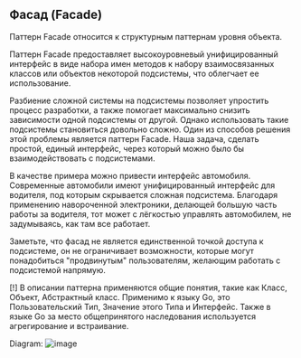 ## Фасад (Facade)

Паттерн Facade относится к структурным паттернам уровня объекта.

Паттерн Facade предоставляет высокоуровневый унифицированный интерфейс в виде набора имен методов к набору взаимосвязанных классов или объектов некоторой подсистемы, что облегчает ее использование.

Разбиение сложной системы на подсистемы позволяет упростить процесс разработки, а также помогает максимально снизить зависимости одной подсистемы от другой. Однако использовать такие подсистемы становиться довольно сложно. Один из способов решения этой проблемы является  паттерн Facade. Наша задача, сделать простой, единый интерфейс, через который можно было бы взаимодействовать с подсистемами.

В качестве примера можно привести интерфейс автомобиля. Современные автомобили имеют унифицированный интерфейс для водителя, под которым скрывается сложная подсистема. Благодаря применению навороченной электроники, делающей большую часть работы за водителя, тот может с лёгкостью управлять автомобилем, не задумываясь, как там все работает.

Заметьте, что фасад не является единственной точкой доступа к подсистеме, он не ограничивает возможности, которые могут понадобиться "продвинутым" пользователям, желающим работать с подсистемой напрямую.

[!] В описании паттерна применяются общие понятия, такие как Класс, Объект, Абстрактный класс. Применимо к языку Go, это Пользовательский Тип, Значение этого Типа и Интерфейс. Также в языке Go за место общепринятого наследования используется агрегирование и встраивание.

Diagram:
![image](https://user-images.githubusercontent.com/65400970/181796556-0bd10457-9106-4ea0-9ed3-5b1f65cce376.png)
